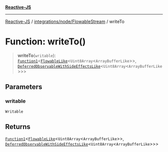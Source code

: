[**Reactive-JS**](../../../../README.md)

***

[Reactive-JS](../../../../README.md) / [integrations/node/FlowableStream](../README.md) / writeTo

# Function: writeTo()

> **writeTo**(`writable`): [`Function1`](../../../../functions/type-aliases/Function1.md)\<[`FlowableLike`](../../../../concurrent/interfaces/FlowableLike.md)\<`Uint8Array`\<`ArrayBufferLike`\>\>, [`DeferredObservableWithSideEffectsLike`](../../../../concurrent/interfaces/DeferredObservableWithSideEffectsLike.md)\<`Uint8Array`\<`ArrayBufferLike`\>\>\>

## Parameters

### writable

`Writable`

## Returns

[`Function1`](../../../../functions/type-aliases/Function1.md)\<[`FlowableLike`](../../../../concurrent/interfaces/FlowableLike.md)\<`Uint8Array`\<`ArrayBufferLike`\>\>, [`DeferredObservableWithSideEffectsLike`](../../../../concurrent/interfaces/DeferredObservableWithSideEffectsLike.md)\<`Uint8Array`\<`ArrayBufferLike`\>\>\>
